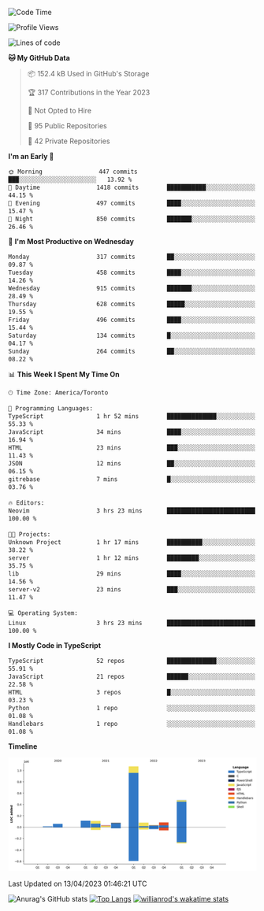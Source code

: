 <!--START_SECTION:waka-->
![Code Time](http://img.shields.io/badge/Code%20Time-320%20hrs%2017%20mins-blue)

![Profile Views](http://img.shields.io/badge/Profile%20Views-1-blue)

![Lines of code](https://img.shields.io/badge/From%20Hello%20World%20I%27ve%20Written-2.1%20million%20lines%20of%20code-blue)

**🐱 My GitHub Data** 

> 📦 152.4 kB Used in GitHub's Storage 
 > 
> 🏆 317 Contributions in the Year 2023
 > 
> 🚫 Not Opted to Hire
 > 
> 📜 95 Public Repositories 
 > 
> 🔑 42 Private Repositories 
 > 
**I'm an Early 🐤** 

```text
🌞 Morning                447 commits         ███░░░░░░░░░░░░░░░░░░░░░░   13.92 % 
🌆 Daytime                1418 commits        ███████████░░░░░░░░░░░░░░   44.15 % 
🌃 Evening                497 commits         ████░░░░░░░░░░░░░░░░░░░░░   15.47 % 
🌙 Night                  850 commits         ███████░░░░░░░░░░░░░░░░░░   26.46 % 
```
📅 **I'm Most Productive on Wednesday** 

```text
Monday                   317 commits         ██░░░░░░░░░░░░░░░░░░░░░░░   09.87 % 
Tuesday                  458 commits         ████░░░░░░░░░░░░░░░░░░░░░   14.26 % 
Wednesday                915 commits         ███████░░░░░░░░░░░░░░░░░░   28.49 % 
Thursday                 628 commits         █████░░░░░░░░░░░░░░░░░░░░   19.55 % 
Friday                   496 commits         ████░░░░░░░░░░░░░░░░░░░░░   15.44 % 
Saturday                 134 commits         █░░░░░░░░░░░░░░░░░░░░░░░░   04.17 % 
Sunday                   264 commits         ██░░░░░░░░░░░░░░░░░░░░░░░   08.22 % 
```


📊 **This Week I Spent My Time On** 

```text
🕑︎ Time Zone: America/Toronto

💬 Programming Languages: 
TypeScript               1 hr 52 mins        ██████████████░░░░░░░░░░░   55.33 % 
JavaScript               34 mins             ████░░░░░░░░░░░░░░░░░░░░░   16.94 % 
HTML                     23 mins             ███░░░░░░░░░░░░░░░░░░░░░░   11.43 % 
JSON                     12 mins             ██░░░░░░░░░░░░░░░░░░░░░░░   06.15 % 
gitrebase                7 mins              █░░░░░░░░░░░░░░░░░░░░░░░░   03.76 % 

🔥 Editors: 
Neovim                   3 hrs 23 mins       █████████████████████████   100.00 % 

🐱‍💻 Projects: 
Unknown Project          1 hr 17 mins        ██████████░░░░░░░░░░░░░░░   38.22 % 
server                   1 hr 12 mins        █████████░░░░░░░░░░░░░░░░   35.75 % 
lib                      29 mins             ████░░░░░░░░░░░░░░░░░░░░░   14.56 % 
server-v2                23 mins             ███░░░░░░░░░░░░░░░░░░░░░░   11.47 % 

💻 Operating System: 
Linux                    3 hrs 23 mins       █████████████████████████   100.00 % 
```

**I Mostly Code in TypeScript** 

```text
TypeScript               52 repos            ██████████████░░░░░░░░░░░   55.91 % 
JavaScript               21 repos            ██████░░░░░░░░░░░░░░░░░░░   22.58 % 
HTML                     3 repos             █░░░░░░░░░░░░░░░░░░░░░░░░   03.23 % 
Python                   1 repo              ░░░░░░░░░░░░░░░░░░░░░░░░░   01.08 % 
Handlebars               1 repo              ░░░░░░░░░░░░░░░░░░░░░░░░░   01.08 % 
```



**Timeline**

![Lines of Code chart](https://raw.githubusercontent.com/wise-introvert/wise-introvert/master/assets/bar_graph.png)


 Last Updated on 13/04/2023 01:46:21 UTC
<!--END_SECTION:waka-->

![Anurag's GitHub stats](https://github-readme-stats.vercel.app/api?username=wise-introvert&count_private=true&show_icons=true)
[![Top Langs](https://github-readme-stats.vercel.app/api/top-langs/?username=wise-introvert&langs_count=10)](https://github.com/anuraghazra/github-readme-stats)
[![willianrod's wakatime stats](https://github-readme-stats.vercel.app/api/wakatime?username=wiseintrovert)](https://github.com/anuraghazra/github-readme-stats)
